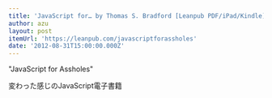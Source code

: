 ```yaml
---
title: 'JavaScript for… by Thomas S. Bradford [Leanpub PDF/iPad/Kindle]'
author: azu
layout: post
itemUrl: 'https://leanpub.com/javascriptforassholes'
date: '2012-08-31T15:00:00.000Z'
---
```

"JavaScript for Assholes"

変わった感じのJavaScript電子書籍
